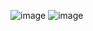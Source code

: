 ![image](https://github.com/user-attachments/assets/d1c5a347-073f-4a9b-b138-f1bc443834a1)
![image](https://github.com/user-attachments/assets/c6045d67-d94c-4c0f-b7e7-2eb41ad15652)

